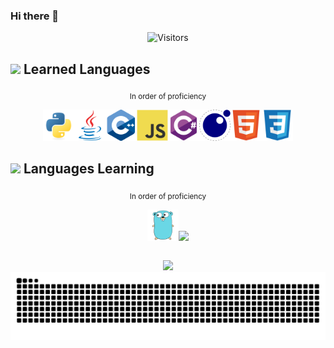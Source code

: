 ### Hi there 👋

<p align="center"><img src="https://gpvc.arturio.dev/RobbyV2" alt="Visitors"></a>




## <img src="https://external-content.duckduckgo.com/iu/?u=https%3A%2F%2Fmedia.tenor.com%2Fimages%2Fccb959edb41a02737755b2209ef7d97a%2Ftenor.gif&f=1&nofb=1&ipt=1eae99a8610d58702556cd49f1a18c076ce8e6a5ebb089b5901e565366f990a3&ipo=images" width="50">   **Learned Languages**
<p align="center"> 
<sub>In order of proficiency</sub>

<p align="center"> 
<img src="https://raw.githubusercontent.com/devicons/devicon/master/icons/python/python-original.svg" width="50"/><img src="https://raw.githubusercontent.com/devicons/devicon/master/icons/java/java-original.svg" width="50"/><img src="https://raw.githubusercontent.com/devicons/devicon/master/icons/cplusplus/cplusplus-original.svg" width="50"/><img src="https://raw.githubusercontent.com/devicons/devicon/master/icons/javascript/javascript-original.svg" width="50"/><img src="https://raw.githubusercontent.com/devicons/devicon/master/icons/csharp/csharp-original.svg" width="50"/><img src="https://raw.githubusercontent.com/devicons/devicon/master/icons/lua/lua-original.svg" width="50"/><img src="https://raw.githubusercontent.com/devicons/devicon/master/icons/html5/html5-original.svg" width="50"/><img src="https://raw.githubusercontent.com/devicons/devicon/master/icons/css3/css3-original.svg" width="50"/><br/>
  
  
## <img src="https://external-content.duckduckgo.com/iu/?u=https%3A%2F%2Fc.tenor.com%2FvjP1NdkBNQwAAAAM%2Fduck-walk.gif&f=1&nofb=1&ipt=72b311f9ae950b28927a9da525d167514f478a8445d8c74e83ca5478bb663f67&ipo=images" width="50">   **Languages Learning**
<p align="center"> 
<sub>In order of proficiency</sub>
  <p align="center"> 
 <img src="https://raw.githubusercontent.com/devicons/devicon/master/icons/go/go-original.svg" width="50"/><img src="https://cdn.jsdelivr.net/gh/devicons/devicon/icons/swift/swift-original.svg" width="50"/>
 
  
```bash
```
<p align="center"> 
<img src="https://github-readme-stats.vercel.app/api?username=RobbyV2&show_icons=true&theme=merko"/>
<a href="https://github.com/RobbyV2" target="_blank"><img src="https://raw.githubusercontent.com/RobbyV2/RobbyV2/output/github-contribution-grid-snake-dark.svg#gh-dark-mode-only" alt="Snake"></a>
